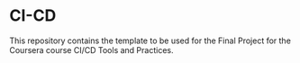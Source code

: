 # CI-CD
This repository contains the template to be used for the Final Project for the Coursera course CI/CD Tools and Practices.
